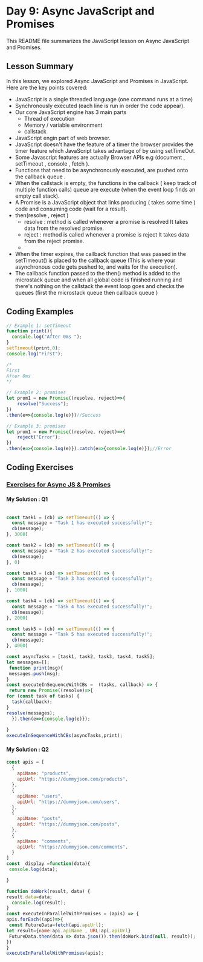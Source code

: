 
# Day 9: Async JavaScript and Promises 

This README file summarizes the JavaScript lesson on Async JavaScript and Promises.

## Lesson Summary

In this lesson, we explored Async JavaScript and Promises in JavaScript. Here are the key points covered:
- JavaScript is a single threaded language  (one command runs at a time)
- Synchronously executed (each line is run in order the code appear).
- Our core JavaScript engine has 3 main parts
   - Thread of execution
   - Memory / variable environment
   - callstack
- JavaScript engin part of web browser.
- JavaScript doesn't have the feature of a timer the browser provides the timer feature which JavaScript takes advantage of by using setTimeOut.
- Some Javascript features are actually Browser APIs e.g (document , setTimeout , console , fetch ).
- Functions that need to be asynchronously executed, are pushed onto the callback queue .
- When the callstack is empty, the functions in the callback ( keep track of multiple function calls) queue are execute (when the event loop finds an empty call stack).
- A Promise is a JavaScript object that links producing ( takes some time ) code and consuming code (wait for a result).
- then(resolve , reject )
   - resolve : method is called whenever a promise is resolved It takes data from the resolved promise.
   - reject :  method is called whenever a promise is reject It takes data from the reject promise.
   - 
- When the timer expires, the callback function that was passed in the setTimeout() is placed to the callback queue (This is where your asynchronous code gets pushed to, and waits for the execution).
- The callback function passed to the then() method is added to the microstack queue and when all global code is finished running and there's nothing on the callstack the event loop goes and checks the queues (first the microstack queue then callback queue )


## Coding Examples

```javascript
// Example 1: setTimeout
function print(){
  console.log("After 0ms ");
}
setTimeout(print,0);
console.log("First");

/*
First 
After 0ms 
*/
```

```javascript
// Example 2: promises
let prom1 = new Promise((resolve, reject)=>{
	resolve("Success");
})
.then(e=>{console.log(e)})//Success
```

```javascript
// Example 3: promises
let prom1 = new Promise((resolve, reject)=>{
	reject("Error");
})
.then(e=>{console.log(e)}).catch(e=>{console.log(e)});//Error 

```


## Coding Exercises

### [Exercises for Async JS & Promises](https://github.com/orjwan-alrajaby/gsg-QA-Nablus-training-2023/blob/main/learning-sprint-1/week2%20-%20javaScript-the-hard-parts-v2/day%203/tasks.md)

#### My Solution : Q1
```javascript

const task1 = (cb) => setTimeout(() => {
  const message = "Task 1 has executed successfully!";
  cb(message);
}, 3000)

const task2 = (cb) => setTimeout(() => {
  const message = "Task 2 has executed successfully!";
  cb(message);
}, 0)

const task3 = (cb) => setTimeout(() => {
  const message = "Task 3 has executed successfully!";
  cb(message);
}, 1000)

const task4 = (cb) => setTimeout(() => {
  const message = "Task 4 has executed successfully!";
  cb(message);
}, 2000)

const task5 = (cb) => setTimeout(() => {
  const message = "Task 5 has executed successfully!";
  cb(message);
}, 4000)

const asyncTasks = [task1, task2, task3, task4, task5];
let messages=[];
 function print(msg){
 messages.push(msg);
}
const executeInSequenceWithCBs =  (tasks, callback) => {
 return new Promise((resolve)=>{
for (const task of tasks) {
  task(callback);
}
resolve(messages);
  }).then(e=>{console.log(e)});
  
}
executeInSequenceWithCBs(asyncTasks,print);

```

#### My Solution : Q2
```javascript
const apis = [
  {
    apiName: "products", 
    apiUrl: "https://dummyjson.com/products",
  }, 
  {
    apiName: "users", 
    apiUrl: "https://dummyjson.com/users",
  }, 
  {
    apiName: "posts", 
    apiUrl: "https://dummyjson.com/posts",
  }, 
  {
    apiName: "comments", 
    apiUrl: "https://dummyjson.com/comments",
  }
]
const  display =function(data){
 console.log(data);

}

function doWork(result, data) {
result.data=data;
  console.log(result);
}
const executeInParallelWithPromises = (apis) => {
apis.forEach((api)=>{
 const FutureData=fetch(api.apiUrl);
let result={name:api.apiName , URL:api.apiUrl}
 FutureData.then(data => data.json()).then(doWork.bind(null, result));
})
}
executeInParallelWithPromises(apis);

```


